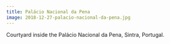 ```yaml
---
title: ‎⁨Palácio Nacional da Pena
image: 2018-12-27-palacio-nacional-da-pena.jpg
---
```


Courtyard inside the ‎⁨Palácio Nacional da Pena⁩, ⁨Sintra⁩, ⁨Portugal⁩.
